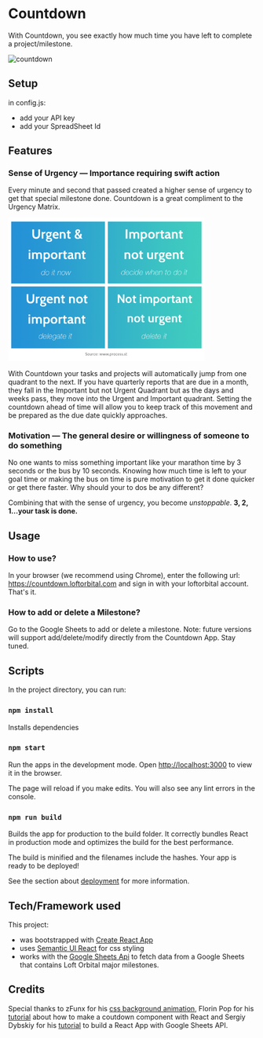 # Countdown

With Countdown, you see exactly how much time you have left to complete a
project/milestone.

<img src="./src/img/countdown.gif" alt="countdown" width="400"/>

## Setup
in config.js:
- add your API key
- add your SpreadSheet Id

## Features

### Sense of Urgency — Importance requiring swift action

Every minute and second that passed created a higher sense of urgency to get
that special milestone done. Countdown is a great compliment to the Urgency
Matrix.

<img src="./src/img/urgency-matrix.png" alt="urgency-matrix" width="400"/>

With Countdown your tasks and projects will automatically jump from one quadrant
to the next. If you have quarterly reports that are due in a month, they fall in
the Important but not Urgent Quadrant but as the days and weeks pass, they move
into the Urgent and Important quadrant.
Setting the countdown ahead of time will allow you to keep track of this
movement and be prepared as the due date quickly approaches.

### Motivation — The general desire or willingness of someone to do something

No one wants to miss something important like your marathon time by 3 seconds or
the bus by 10 seconds. Knowing how much time is left to your goal time or making
the bus on time is pure motivation to get it done quicker or get there faster.
Why should your to dos be any different?

Combining that with the sense of urgency, you become _unstoppable_.
**3, 2, 1…your task is done.**

## Usage

### How to use?

In your browser (we recommend using Chrome), enter the following url:
https://countdown.loftorbital.com and sign in with your loftorbital account.
That's it.

### How to add or delete a Milestone?

Go to the Google Sheets to add or delete a milestone.
Note: future versions will support add/delete/modify directly from the Countdown
App. Stay tuned.

## Scripts

In the project directory, you can run:

### `npm install`

Installs dependencies

### `npm start`

Run the apps in the development mode.
Open [http://localhost:3000](http://localhost:3000) to view it in the browser.

The page will reload if you make edits.
You will also see any lint errors in the console.

### `npm run build`

Builds the app for production to the build folder.
It correctly bundles React in production mode and optimizes the build for the
best performance.

The build is minified and the filenames include the hashes.
Your app is ready to be deployed!

See the section about [deployment](https://facebook.github.io/create-react-app/docs/deployment) for more information.

## Tech/Framework used

This project:

- was bootstrapped with [Create React App](https://github.com/facebook/create-react-app)
- uses [Semantic UI React](https://react.semantic-ui.com/usage) for css styling
- works with the [Google Sheets Api](https://developers.google.com/sheets/api) to fetch data from a Google Sheets that contains Loft Orbital major milestones.

## Credits

Special thanks to zFunx for his [css background animation](https://www.youtube.com/watch?v=4UvWpjSRrm0), Florin Pop for his [tutorial](https://www.florin-pop.com/blog/2019/05/countdown-built-with-react/) about how to make a coutdown component with React and Sergiy Dybskiy for his [tutorial](https://blog.416serg.me/building-an-app-using-google-sheets-api-react-d69681d22ce1) to build a React App with Google Sheets API.
